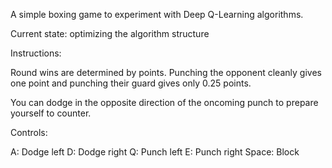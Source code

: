 A simple boxing game to experiment with Deep Q-Learning algorithms.

Current state: optimizing the algorithm structure

Instructions:

Round wins are determined by points. Punching the opponent cleanly gives one point and punching their guard gives only 0.25 points.

You can dodge in the opposite direction of the oncoming punch to prepare yourself to counter.

Controls:

A: Dodge left
D: Dodge right
Q: Punch left
E: Punch right
Space: Block
